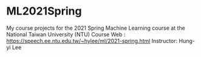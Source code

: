 # ML2021Spring
My course projects for the 2021 Spring Machine Learning course at the National Taiwan University (NTU)
Course Web : https://speech.ee.ntu.edu.tw/~hylee/ml/2021-spring.html
Instructor: Hung-yi Lee


